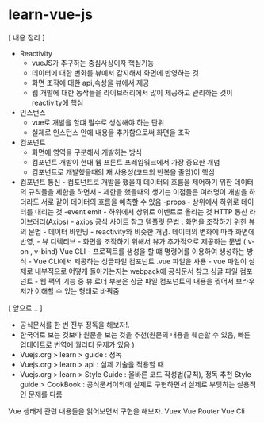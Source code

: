 # learn-vue-js

[ 내용 정리 ]

- Reactivity
  - vueJS가 추구하는 중심사상이자 핵심기능
  - 데이터에 대한 변화를 뷰에서 감지해서 화면에 반영하는 것
  - 화면 조작에 대한 api,속성을 뷰에서 제공
  - 웹 개발에 대한 동작들을 라이브러리에서 많이 제공하고 관리하는 것이 reactivity에 핵심
- 인스턴스
  - vue로 개발을 할떄 필수로 생성해야 하는 단위
  - 실제로 인스턴스 안에 내용을 추가함으로써 화면을 조작
- 컴포넌트
  - 화면에 영역을 구분해서 개발하는 방식
  - 컴포넌트 개발이 현대 웹 프론트 프레임워크에서 가장 중요한 개념
  - 컴포넌트로 개발했을때의 재 사용성(코드의 반복을 줄임)이 핵심
- 컴포넌트 통신 - 컴포넌트로 개발을 했을때 데이터의 흐름을 제어하기 위한 데이터의 규칙들을 제한을 하면서 - 제한을 했을때의 생기는 이점들은 여러명이 개발을 하더라도 서로 같이 데이터의 흐름을 예측할 수 있음
  -props - 상위에서 하위로 데이터를 내리는 것
  -event emit - 하위에서 상위로 이벤트로 올리는 것
  HTTP 통신 라이브러리(Axios) - axios 공식 사이트 참고
  템플릿 문법
  : 화면을 조작하기 위한 뷰의 문법 - 데이터 바인딩 - reactivity와 비슷한 개념. 데이터의 변화에 따라 화면에 반영, - 뷰 디렉티브 - 화면을 조작하기 위해서 뷰가 추가적으로 제공하는 문법 ( v-on , v-bind)
  Vue CLI - 프로젝트를 생성을 할 떄 명령어를 이용하여 생성하는 방식 - Vue CLI에서 제공하는 싱글파일 컴포넌트 .vue 파일을 사용 - vue 파일이 실제로 내부적으로 어떻게 돌아가는지는 webpack에 공식문서 참고
  싱글 파일 컴포넌트 - 웹 팩의 기능 중 뷰 로더 부분은 싱글 파일 컴포넌트의 내용을 찢어서 브라우저가 이해할 수 있는 형태로 바꿔줌

[ 앞으로 .. ]

- 공식문서를 한 번 전부 정독을 해보자!.
- 한국어로 보는 것보다 원문을 보는 것을 추천(원문의 내용을 훼손할 수 있음, 빠른 업데이트로 번역에 퀄리티 문제가 있음 )
- Vuejs.org > learn > guide : 정독
- Vuejs.org > learn > api : 실제 기술을 적용할 때
- Vuejs.org > learn > Style Guide : 올바른 코드 작성법(규칙), 정독 추천
  Style guide > CookBook : 공식문서이외에 실제로 구현하면서 실제로 부딪히는 실용적인 문제를 다룸

Vue 생태계 관련 내용들을 읽어보면서 구현을 해보자.
Vuex
Vue Router
Vue Cli
